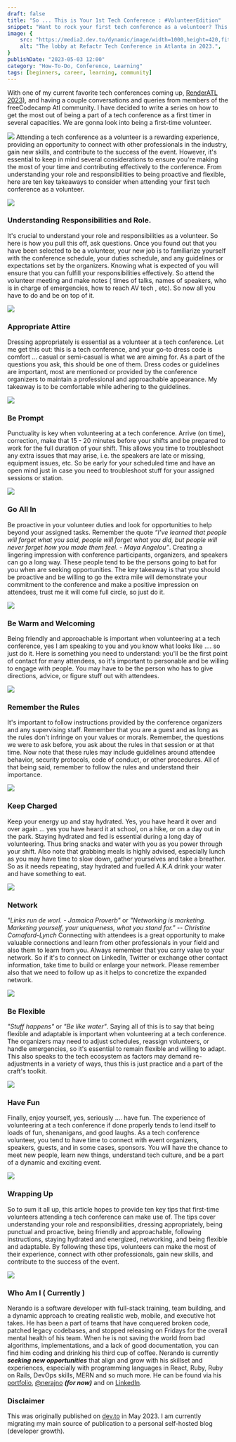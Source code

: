 ```yaml
---
draft: false
title: "So ... This is Your 1st Tech Conference : #VolunteerEdition"
snippet: "Want to rock your first tech conference as a volunteer? This guide from a coffee-powered developer shows you how to nail the basics - from showing up early to staying hydrated (and properly caffeinated). Just remember to dress comfy, be super helpful, and network like a pro while having fun - because even though you're there to help, you might just end up with some amazing connections and memories."
image: {
    src: "https://media2.dev.to/dynamic/image/width=1000,height=420,fit=cover,gravity=auto,format=auto/https%3A%2F%2Fdev-to-uploads.s3.amazonaws.com%2Fuploads%2Farticles%2Fwjrddekgxgiwzxro6wjf.jpeg",
    alt: "The lobby at Refactr Tech Conference in Atlanta in 2023.",
}
publishDate: "2023-05-03 12:00"
category: "How-To-Do, Conference, Learning"
tags: [beginners, career, learning, community]
---
```


With one of my current favorite tech conferences coming up, [RenderATL 2023)](https://www.renderatl.com/), and having a couple conversations and queries from members of the freeCodecamp Atl community.  I have decided to write a series on how to get the most out of being a part of a tech conference as a first timer in several capacities. We are gonna look into being a first-time volunteer.


![](https://media.giphy.com/media/3o7btZ1Gm7ZL25pLMs/giphy.gif)
Attending a tech conference as a volunteer is a rewarding experience, providing an opportunity to connect with other professionals in the industry, gain new skills, and contribute to the success of the event. However, it's essential to keep in mind several considerations to ensure you're making the most of your time and contributing effectively to the conference. From understanding your role and responsibilities to being proactive and flexible, here are ten key takeaways to consider when attending your first tech conference as a volunteer.


![](https://media.giphy.com/media/7n2o6w4keVa5yBaF5f/giphy.gif)
### Understanding Responsibilities and Role.
It's crucial to understand your role and responsibilities as a volunteer. So here is how you pull this off, ask questions. Once you found out that you have been selected to be a volunteer, your new job is to familiarize yourself with the conference schedule, your duties schedule, and any guidelines or expectations set by the organizers.  Knowing what is expected of you will ensure that you can fulfill your responsibilities effectively. So attend the volunteer meeting and make notes ( times of talks, names of speakers, who is in charge of emergencies, how to reach AV tech
 , etc). So now all you have to do and be on top of it.


![](https://media.giphy.com/media/hM76qA3gDEMbv5Yiwa/giphy.gif)
### Appropriate Attire
Dressing appropriately is essential as a volunteer at a tech conference. Let me get this out: this is a tech conference, and your go-to dress code is comfort ... casual or semi-casual is what we are aiming for. As a part of the questions you ask, this should be one of them.  Dress codes or guidelines are important, most are mentioned or provided by the conference organizers to maintain a professional and approachable appearance. My takeaway is to be comfortable while adhering to the guidelines.


![](https://media.giphy.com/media/fMsTftEIVGASgTvZ4e/giphy.gif)
### Be Prompt
Punctuality is key when volunteering at a tech conference. Arrive (on time), correction, make that 15 - 20 minutes before your shifts and be prepared to work for the full duration of your shift. This allows you time to troubleshoot any extra issues that may arise, i.e. the speakers are late or missing, equipment issues, etc. So be early for your scheduled time and have an open mind just in case you need to troubleshoot stuff for your assigned sessions or station.


![](https://media.giphy.com/media/WygZ3TousAavsdueyX/giphy.gif)
### Go All In
Be proactive in your volunteer duties and look for opportunities to help beyond your assigned tasks. Remember the quote _“I’ve learned that people will forget what you said, people will forget what you did, but people will never forget how you made them feel. - Maya Angelou”_. Creating a lingering impression with conference participants, organizers, and speakers can go a long way. These people tend to be the persons going to bat for you when are seeking opportunities. The key takeaway is that you should be proactive and be willing to go the extra mile will demonstrate your commitment to the conference and make a positive impression on attendees, trust me it will come full circle, so just do it.


![](https://media.giphy.com/media/niMkH0UrA9NVFtY7iS/giphy.gif)

### Be Warm and Welcoming
Being friendly and approachable is important when volunteering at a tech conference, yes I am speaking to you
and you know what looks like .... so just do it. Here is something you need to understand: you'll be the first point of contact for many attendees, so it's important to personable and be willing to engage with people. You may have to be the person who has to give directions, advice, or figure stuff out with attendees.


![](https://media.giphy.com/media/l0K4eXuFtNjUMsgCI/giphy.gif)
### Remember the Rules
It's important to follow instructions provided by the conference organizers and any supervising staff. Remember that you are a guest and as long as the rules don't infringe on your values or morals. Remember, the questions we were to ask before, you ask about the rules in that session or at that time. Now note that these rules may include guidelines around attendee behavior, security protocols, code of conduct, or other procedures. All of that being said, remember to follow the rules and understand their importance.

![](https://media.giphy.com/media/t8DmyCRmkGPkIDMADc/giphy.gif)
### Keep Charged
Keep your energy up and stay hydrated. Yes, you have heard it over and over again ... yes you have heard it at school, on a hike, or on a day out in the park. Staying hydrated and fed is essential during a long day of volunteering. Thus bring snacks and water with you as you power through your shift. Also note that grabbing meals is highly advised, especially lunch as you may have time to slow down, gather yourselves and take a breather. So as it needs repeating, stay hydrated and fuelled A.K.A drink your water and have something to eat.

![](https://media.giphy.com/media/3rJwXtY40ddDJu3BUm/giphy.gif)
### Network
_"Links run de worl. - Jamaica Proverb"_ or _"Networking is marketing. Marketing yourself, your uniqueness, what you stand for." -- Christine Comaford-Lynch_
Connecting with attendees is a great opportunity to make valuable connections and learn from other professionals in your field and also them to learn from you. Always remember that you carry value to your network. So if it's to connect on LinkedIn, Twitter or exchange other contact information, take time to build or enlarge your network. Please remember also that we need to follow up as it helps to concretize the expanded network.

![](https://media.giphy.com/media/NQS199BVOaa1G/giphy.gif)
### Be Flexible
_"Stuff happens"_ or _"Be like water"_. Saying all of this is to say that being flexible and adaptable is important when volunteering at a tech conference. The organizers may need to adjust schedules, reassign volunteers, or handle emergencies, so it's essential to remain flexible and willing to adapt. This also speaks to the tech ecosystem as factors may demand re-adjustments in a variety of ways, thus this is just practice and a part of the craft's toolkit.

![](https://media.giphy.com/media/vOM0ez5xHMDcEofyAc/giphy.gif)
### Have Fun
Finally, enjoy yourself, yes, seriously .... have fun. The experience of volunteering at a tech conference if done properly tends to lend itself to loads of fun, shenanigans, and good laughs. As a tech conference volunteer, you tend to have time to connect with event organizers, speakers, guests, and in some cases, sponsors. You will have the chance to meet new people, learn new things, understand tech culture, and be a part of a dynamic and exciting event.

![](https://media.giphy.com/media/xKH0JbJHglySBtgWDb/giphy.gif)
### Wrapping Up
So to sum it all up, this article hopes to provide ten key tips that first-time volunteers attending a tech conference can make use of. The tips cover understanding your role and responsibilities, dressing appropriately, being punctual and proactive, being friendly and approachable, following instructions, staying hydrated and energized, networking, and being flexible and adaptable. By following these tips, volunteers can make the most of their experience, connect with other professionals, gain new skills, and contribute to the success of the event.


![](https://media.giphy.com/media/7SIcLiQkh7PCJTio5t/giphy.gif)

### Who Am I ( Currently )

Nerando is a software developer with full-stack training, team building, and a dynamic approach to creating realistic web, mobile, and executive hot takes. He has been a part of teams that have conquered broken code, patched legacy codebases, and stopped releasing on Fridays for the overall mental health of his team. When he is not saving the world from bad algorithms, implementations, and a lack of good documentation, you can find him coding and drinking his third cup of coffee.
     Nerando is currently **_seeking new opportunities_** that align and grow with his skillset and experiences, especially with programming languages in React, Ruby, Ruby on Rails, DevOps skills, MERN and so much more. He can be found via his [portfolio](https://developindvlpr.com/),
[@nerajno](https://twitter.com/nerajno) **_(for now)_** and on [LinkedIn](https://www.linkedin.com/in/nerando-johnson/).


### Disclaimer
This was originally published on [dev.to](https://dev.to/nerajno/sothis-is-your-1st-tech-conference-attendee-edition-3c4g) in May 2023. I am currently migrating my main source of publication to a personal self-hosted blog (developer growth).

